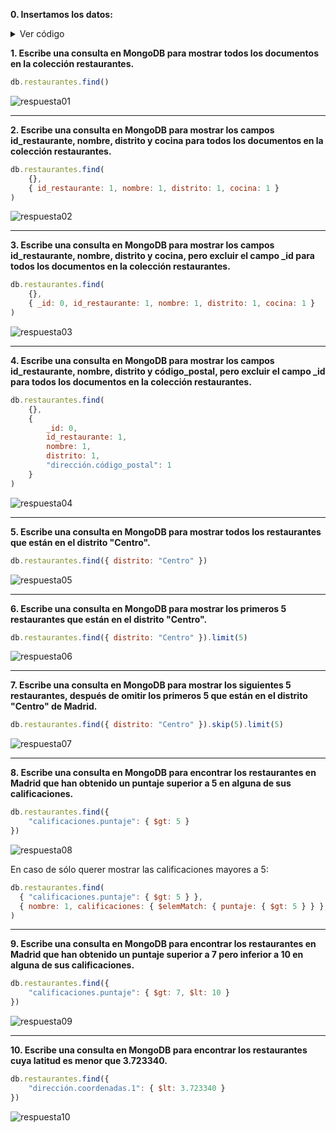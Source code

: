 **0. Insertamos los datos:**

<details>
    <summary>Ver código</summary>

    ```javascript
    db.restaurantes.insertMany([
        {
            "dirección": {
                "edificio": "12",
                "coordenadas": [ -3.703790, 40.416775 ],
                "calle": "Gran Vía",
                "código_postal": "28013"
            },
            "distrito": "Centro",
            "cocina": "Española",
            "calificaciones": [
                { "fecha": { "$date": 1716528000000 }, "calificación": "A", "puntaje": 4 },
                { "fecha": { "$date": 1684992000000 }, "calificación": "A", "puntaje": 7 }
            ],
            "nombre": "Sabor Madrileño",
            "id_restaurante": "78965432"
        },
        {
            "dirección": {
                "edificio": "45",
                "coordenadas": [ -3.707010, 40.415274 ],
                "calle": "Calle Mayor",
                "código_postal": "28013"
            },
            "distrito": "Centro",
            "cocina": "Española",
            "calificaciones": [
                { "fecha": { "$date": 1700000000000 }, "calificación": "B", "puntaje": 9 },
                { "fecha": { "$date": 1670000000000 }, "calificación": "A", "puntaje": 6 }
            ],
            "nombre": "Casa Mayor",
            "id_restaurante": "78965433"
        },
        {
            "dirección": {
                "edificio": "8",
                "coordenadas": [ -3.701509, 40.416691 ],
                "calle": "Puerta del Sol",
                "código_postal": "28013"
            },
            "distrito": "Centro",
            "cocina": "Española",
            "calificaciones": [
                { "fecha": { "$date": 1705000000000 }, "calificación": "A", "puntaje": 3 },
                { "fecha": { "$date": 1675000000000 }, "calificación": "A", "puntaje": 5 }
            ],
            "nombre": "El Sol de Madrid",
            "id_restaurante": "78965434"
        },
        {
            "dirección": {
                "edificio": "25",
                "coordenadas": [ -3.699640, 40.412543 ],
                "calle": "Calle Atocha",
                "código_postal": "28012"
            },
            "distrito": "Centro",
            "cocina": "Española",
            "calificaciones": [
                { "fecha": { "$date": 1708000000000 }, "calificación": "A", "puntaje": 8 },
                { "fecha": { "$date": 1678000000000 }, "calificación": "B", "puntaje": 10 }
            ],
            "nombre": "Taberna Atocha",
            "id_restaurante": "78965435"
        },
        {
            "dirección": {
                "edificio": "32",
                "coordenadas": [ -3.705767, 40.420500 ],
                "calle": "Calle de Fuencarral",
                "código_postal": "28004"
            },
            "distrito": "Centro",
            "cocina": "Española",
            "calificaciones": [
                { "fecha": { "$date": 1710000000000 }, "calificación": "A", "puntaje": 7 },
                { "fecha": { "$date": 1680000000000 }, "calificación": "A", "puntaje": 9 }
            ],
            "nombre": "Fuencarral Tapas",
            "id_restaurante": "78965436"
        },
        {
            "dirección": {
                "edificio": "16",
                "coordenadas": [ -3.711586, 40.415947 ],
                "calle": "Plaza de la Villa",
                "código_postal": "28005"
            },
            "distrito": "Centro",
            "cocina": "Española",
            "calificaciones": [
                { "fecha": { "$date": 1711000000000 }, "calificación": "B", "puntaje": 11 },
                { "fecha": { "$date": 1681000000000 }, "calificación": "A", "puntaje": 7 }
            ],
            "nombre": "Villa Madrid",
            "id_restaurante": "78965437"
        },
        {
            "dirección": {
                "edificio": "50",
                "coordenadas": [ -3.708896, 40.415472 ],
                "calle": "Calle del Arenal",
                "código_postal": "28013"
            },
            "distrito": "Centro",
            "cocina": "Española",
            "calificaciones": [
                { "fecha": { "$date": 1702000000000 }, "calificación": "A", "puntaje": 6 },
                { "fecha": { "$date": 1672000000000 }, "calificación": "C", "puntaje": 14 }
            ],
            "nombre": "Mesón del Arenal",
            "id_restaurante": "78965438"
        },
        {
            "dirección": {
                "edificio": "19",
                "coordenadas": [ -3.704472, 40.415381 ],
                "calle": "Calle de Santiago",
                "código_postal": "28013"
            },
            "distrito": "Centro",
            "cocina": "Española",
            "calificaciones": [
                { "fecha": { "$date": 1713000000000 }, "calificación": "A", "puntaje": 4 },
                { "fecha": { "$date": 1683000000000 }, "calificación": "B", "puntaje": 10 }
            ],
            "nombre": "Taberna de Santiago",
            "id_restaurante": "78965439"
        },
        {
            "dirección": {
                "edificio": "4",
                "coordenadas": [ -3.701875, 40.415869 ],
                "calle": "Calle de Esparteros",
                "código_postal": "28012"
            },
            "distrito": "Centro",
            "cocina": "Española",
            "calificaciones": [
                { "fecha": { "$date": 1714000000000 }, "calificación": "A", "puntaje": 5 },
                { "fecha": { "$date": 1684000000000 }, "calificación": "A", "puntaje": 6 }
            ],
            "nombre": "Esparteros Gastrobar",
            "id_restaurante": "78965440"
        },
        {
            "dirección": {
                "edificio": "30",
                "coordenadas": [ -3.710120, 40.412582 ],
                "calle": "Cava Baja",
                "código_postal": "28005"
            },
            "distrito": "Centro",
            "cocina": "Española",
            "calificaciones": [
                { "fecha": { "$date": 1715000000000 }, "calificación": "A", "puntaje": 3 },
                { "fecha": { "$date": 1685000000000 }, "calificación": "A", "puntaje": 8 }
            ],
            "nombre": "La Cava Madrileña",
            "id_restaurante": "78965441"
            ```

</details>


**1. Escribe una consulta en MongoDB para mostrar todos los documentos en la colección restaurantes.**

```javascript
db.restaurantes.find()
```

![respuesta01](img/respuesta01.png)

---

**2. Escribe una consulta en MongoDB para mostrar los campos id_restaurante, nombre, distrito y cocina para todos los documentos en la colección restaurantes.**

```javascript
db.restaurantes.find(
    {},
    { id_restaurante: 1, nombre: 1, distrito: 1, cocina: 1 }
)
```

![respuesta02](img/respuesta02.png)

---

**3. Escribe una consulta en MongoDB para mostrar los campos id_restaurante, nombre, distrito y cocina, pero excluir el campo _id para todos los documentos en la colección restaurantes.**

```javascript
db.restaurantes.find(
    {},
    { _id: 0, id_restaurante: 1, nombre: 1, distrito: 1, cocina: 1 }
)
```

![respuesta03](img/respuesta03.png)

---

**4. Escribe una consulta en MongoDB para mostrar los campos id_restaurante, nombre, distrito y código_postal, pero excluir el campo _id para todos los documentos en la colección restaurantes.**

```javascript
db.restaurantes.find(
    {},
    { 
        _id: 0, 
        id_restaurante: 1, 
        nombre: 1, 
        distrito: 1, 
        "dirección.código_postal": 1 
    }
)
```

![respuesta04](img/respuesta04.png)

---

**5. Escribe una consulta en MongoDB para mostrar todos los restaurantes que están en el distrito "Centro".**

```javascript
db.restaurantes.find({ distrito: "Centro" })
```

![respuesta05](img/respuesta05.png)

---

**6. Escribe una consulta en MongoDB para mostrar los primeros 5 restaurantes que están en el distrito "Centro".**

```javascript
db.restaurantes.find({ distrito: "Centro" }).limit(5)
```

![respuesta06](img/respuesta06.png)

---

**7. Escribe una consulta en MongoDB para mostrar los siguientes 5 restaurantes, después de omitir los primeros 5 que están en el distrito "Centro" de Madrid.**

```javascript
db.restaurantes.find({ distrito: "Centro" }).skip(5).limit(5)
```

![respuesta07](img/respuesta07.png)

---

**8. Escribe una consulta en MongoDB para encontrar los restaurantes en Madrid que han obtenido un puntaje superior a 5 en alguna de sus calificaciones.**

```javascript
db.restaurantes.find({
    "calificaciones.puntaje": { $gt: 5 }
})
```

![respuesta08](img/respuesta08.png)

En caso de sólo querer mostrar las calificaciones mayores a 5:
```javascript
db.restaurantes.find(
  { "calificaciones.puntaje": { $gt: 5 } },
  { nombre: 1, calificaciones: { $elemMatch: { puntaje: { $gt: 5 } } }, _id: 0 }
)
```

---

**9. Escribe una consulta en MongoDB para encontrar los restaurantes en Madrid que han obtenido un puntaje superior a 7 pero inferior a 10 en alguna de sus calificaciones.**

```javascript
db.restaurantes.find({
    "calificaciones.puntaje": { $gt: 7, $lt: 10 }
})
```

![respuesta09](img/respuesta09.png)

---

**10. Escribe una consulta en MongoDB para encontrar los restaurantes cuya latitud es menor que 3.723340.**

```javascript
db.restaurantes.find({
    "dirección.coordenadas.1": { $lt: 3.723340 }
})
```

![respuesta10](img/respuesta10.png)